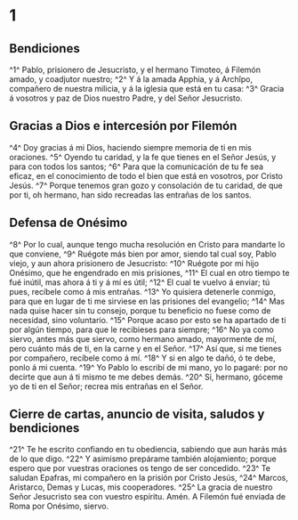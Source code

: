 # 1 
## Bendiciones
^1^ Pablo, prisionero de Jesucristo, y el hermano Timoteo, á Filemón amado, y coadjutor nuestro; ^2^ Y á la amada Apphia, y á Archîpo, compañero de nuestra milicia, y á la iglesia que está en tu casa: ^3^ Gracia á vosotros y paz de Dios nuestro Padre, y del Señor Jesucristo. 

## Gracias a Dios e intercesión por Filemón
^4^ Doy gracias á mi Dios, haciendo siempre memoria de ti en mis oraciones. ^5^ Oyendo tu caridad, y la fe que tienes en el Señor Jesús, y para con todos los santos; ^6^ Para que la comunicación de tu fe sea eficaz, en el conocimiento de todo el bien que está en vosotros, por Cristo Jesús. ^7^ Porque tenemos gran gozo y consolación de tu caridad, de que por ti, oh hermano, han sido recreadas las entrañas de los santos.

## Defensa de Onésimo
^8^ Por lo cual, aunque tengo mucha resolución en Cristo para mandarte lo que conviene, ^9^ Ruégote más bien por amor, siendo tal cual soy, Pablo viejo, y aun ahora prisionero de Jesucristo: ^10^ Ruégote por mi hijo Onésimo, que he engendrado en mis prisiones, ^11^ El cual en otro tiempo te fué inútil, mas ahora á ti y á mí es útil; ^12^ El cual te vuelvo á enviar; tú pues, recíbele como á mis entrañas. ^13^ Yo quisiera detenerle conmigo, para que en lugar de ti me sirviese en las prisiones del evangelio; ^14^ Mas nada quise hacer sin tu consejo, porque tu beneficio no fuese como de necesidad, sino voluntario. ^15^ Porque acaso por esto se ha apartado de ti por algún tiempo, para que le recibieses para siempre; ^16^ No ya como siervo, antes más que siervo, como hermano amado, mayormente de mí, pero cuánto más de ti, en la carne y en el Señor. ^17^ Así que, si me tienes por compañero, recíbele como á mí. ^18^ Y si en algo te dañó, ó te debe, ponlo á mi cuenta. ^19^ Yo Pablo lo escribí de mi mano, yo lo pagaré: por no decirte que aun á ti mismo te me debes demás. ^20^ Sí, hermano, góceme yo de ti en el Señor; recrea mis entrañas en el Señor. 

## Cierre de cartas, anuncio de visita, saludos y bendiciones
^21^ Te he escrito confiando en tu obediencia, sabiendo que aun harás más de lo que digo. ^22^ Y asimismo prepárame también alojamiento; porque espero que por vuestras oraciones os tengo de ser concedido. ^23^ Te saludan Epafras, mi compañero en la prisión por Cristo Jesús, ^24^ Marcos, Aristarco, Demas y Lucas, mis cooperadores. ^25^ La gracia de nuestro Señor Jesucristo sea con vuestro espíritu. Amén. A Filemón fué enviada de Roma por Onésimo, siervo. 